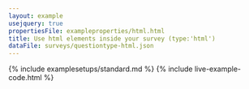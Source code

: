 ```yaml
---
layout: example
usejquery: true
propertiesFile: exampleproperties/html.html
title: Use html elements inside your survey (type:'html')
dataFile: surveys/questiontype-html.json
---
```


{% include examplesetups/standard.md %}
{% include live-example-code.html %}